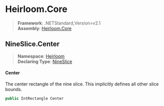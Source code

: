 # Heirloom.Core

> **Framework**: .NETStandard,Version=v2.1  
> **Assembly**: [Heirloom.Core][0]  

## NineSlice.Center

> **Namespace**: [Heirloom][0]  
> **Declaring Type**: [NineSlice][1]  

#### Center

The center rectangle of the nine slice. This implicitly defines all other slice bounds.

```cs
public IntRectangle Center
```

[0]: ../../../Heirloom.Core.md
[1]: ../NineSlice.md
